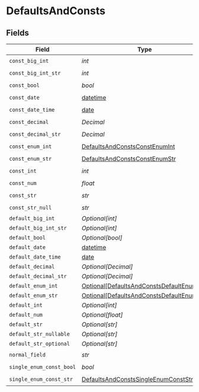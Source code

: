 # DefaultsAndConsts


## Fields

| Field                                                                                               | Type                                                                                                | Required                                                                                            | Description                                                                                         |
| --------------------------------------------------------------------------------------------------- | --------------------------------------------------------------------------------------------------- | --------------------------------------------------------------------------------------------------- | --------------------------------------------------------------------------------------------------- |
| `const_big_int`                                                                                     | *int*                                                                                               | :heavy_check_mark:                                                                                  | N/A                                                                                                 |
| `const_big_int_str`                                                                                 | *int*                                                                                               | :heavy_check_mark:                                                                                  | N/A                                                                                                 |
| `const_bool`                                                                                        | *bool*                                                                                              | :heavy_check_mark:                                                                                  | N/A                                                                                                 |
| `const_date`                                                                                        | [datetime](https://docs.python.org/3/library/datetime.html#datetime-objects)                        | :heavy_check_mark:                                                                                  | N/A                                                                                                 |
| `const_date_time`                                                                                   | [date](https://docs.python.org/3/library/datetime.html#date-objects)                                | :heavy_check_mark:                                                                                  | N/A                                                                                                 |
| `const_decimal`                                                                                     | *Decimal*                                                                                           | :heavy_check_mark:                                                                                  | N/A                                                                                                 |
| `const_decimal_str`                                                                                 | *Decimal*                                                                                           | :heavy_check_mark:                                                                                  | N/A                                                                                                 |
| `const_enum_int`                                                                                    | [DefaultsAndConstsConstEnumInt](../../models/shared/defaultsandconstsconstenumint.md)               | :heavy_check_mark:                                                                                  | N/A                                                                                                 |
| `const_enum_str`                                                                                    | [DefaultsAndConstsConstEnumStr](../../models/shared/defaultsandconstsconstenumstr.md)               | :heavy_check_mark:                                                                                  | N/A                                                                                                 |
| `const_int`                                                                                         | *int*                                                                                               | :heavy_check_mark:                                                                                  | N/A                                                                                                 |
| `const_num`                                                                                         | *float*                                                                                             | :heavy_check_mark:                                                                                  | N/A                                                                                                 |
| `const_str`                                                                                         | *str*                                                                                               | :heavy_check_mark:                                                                                  | N/A                                                                                                 |
| `const_str_null`                                                                                    | *str*                                                                                               | :heavy_check_mark:                                                                                  | N/A                                                                                                 |
| `default_big_int`                                                                                   | *Optional[int]*                                                                                     | :heavy_minus_sign:                                                                                  | N/A                                                                                                 |
| `default_big_int_str`                                                                               | *Optional[int]*                                                                                     | :heavy_minus_sign:                                                                                  | N/A                                                                                                 |
| `default_bool`                                                                                      | *Optional[bool]*                                                                                    | :heavy_minus_sign:                                                                                  | N/A                                                                                                 |
| `default_date`                                                                                      | [datetime](https://docs.python.org/3/library/datetime.html#datetime-objects)                        | :heavy_minus_sign:                                                                                  | N/A                                                                                                 |
| `default_date_time`                                                                                 | [date](https://docs.python.org/3/library/datetime.html#date-objects)                                | :heavy_minus_sign:                                                                                  | N/A                                                                                                 |
| `default_decimal`                                                                                   | *Optional[Decimal]*                                                                                 | :heavy_minus_sign:                                                                                  | N/A                                                                                                 |
| `default_decimal_str`                                                                               | *Optional[Decimal]*                                                                                 | :heavy_minus_sign:                                                                                  | N/A                                                                                                 |
| `default_enum_int`                                                                                  | [Optional[DefaultsAndConstsDefaultEnumInt]](../../models/shared/defaultsandconstsdefaultenumint.md) | :heavy_minus_sign:                                                                                  | N/A                                                                                                 |
| `default_enum_str`                                                                                  | [Optional[DefaultsAndConstsDefaultEnumStr]](../../models/shared/defaultsandconstsdefaultenumstr.md) | :heavy_minus_sign:                                                                                  | N/A                                                                                                 |
| `default_int`                                                                                       | *Optional[int]*                                                                                     | :heavy_minus_sign:                                                                                  | N/A                                                                                                 |
| `default_num`                                                                                       | *Optional[float]*                                                                                   | :heavy_minus_sign:                                                                                  | N/A                                                                                                 |
| `default_str`                                                                                       | *Optional[str]*                                                                                     | :heavy_minus_sign:                                                                                  | N/A                                                                                                 |
| `default_str_nullable`                                                                              | *Optional[str]*                                                                                     | :heavy_minus_sign:                                                                                  | N/A                                                                                                 |
| `default_str_optional`                                                                              | *Optional[str]*                                                                                     | :heavy_minus_sign:                                                                                  | N/A                                                                                                 |
| `normal_field`                                                                                      | *str*                                                                                               | :heavy_check_mark:                                                                                  | N/A                                                                                                 |
| `single_enum_const_bool`                                                                            | *bool*                                                                                              | :heavy_check_mark:                                                                                  | N/A                                                                                                 |
| `single_enum_const_str`                                                                             | [DefaultsAndConstsSingleEnumConstStr](../../models/shared/defaultsandconstssingleenumconststr.md)   | :heavy_check_mark:                                                                                  | N/A                                                                                                 |